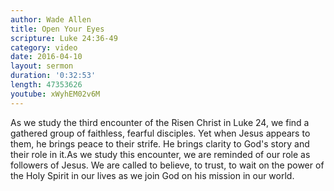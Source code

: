 ```yaml
---
author: Wade Allen
title: Open Your Eyes
scripture: Luke 24:36-49
category: video
date: 2016-04-10
layout: sermon
duration: '0:32:53' 
length: 47353626
youtube: xWyhEM02v6M
---
```


As we study the third encounter of the Risen Christ in Luke 24, we find a gathered group of faithless, fearful disciples. Yet when Jesus appears to them, he brings peace to their strife. He brings clarity to God's story and their role in it.As we study this encounter, we are reminded of our role as followers of Jesus. We are called to believe, to trust, to wait on the power of the Holy Spirit in our lives as we join God on his mission in our world.
